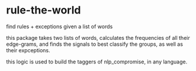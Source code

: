 # rule-the-world
find rules + exceptions given a list of words


this package takes two lists of words, calculates the frequencies of all their edge-grams, and finds the signals  to best classify the groups, as well as their expceptions.

this logic is used to build the taggers of nlp_compromise, in any language.

